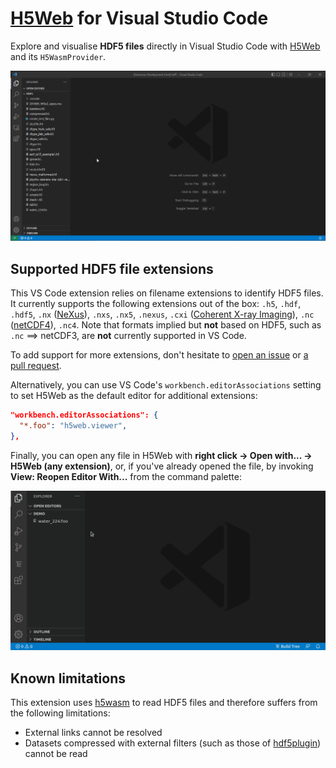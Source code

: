 # [H5Web](https://h5web.panosc.eu/) for Visual Studio Code

Explore and visualise **HDF5 files** directly in Visual Studio Code with
[H5Web](https://h5web.panosc.eu/) and its `H5WasmProvider`.

![GIF recording](./assets/vscode-h5web.gif)

## Supported HDF5 file extensions

This VS Code extension relies on filename extensions to identify HDF5 files. It
currently supports the following extensions out of the box: `.h5`, `.hdf`,
`.hdf5`, `.nx` ([NeXus](https://manual.nexusformat.org/index.html)), `.nxs`,
`.nx5`, `.nexus`, `.cxi`
([Coherent X-ray Imaging](https://raw.githubusercontent.com/cxidb/CXI/master/cxi_file_format.pdf)),
`.nc` ([netCDF4](https://docs.unidata.ucar.edu/nug/current/)), `.nc4`.
Note that formats implied but **not** based on HDF5, such as `.nc` ==> netCDF3,
are **not** currently supported in VS Code.

To add support for more extensions, don't hesitate to
[open an issue](https://github.com/silx-kit/vscode-h5web/issues/new) or
[a pull request](https://github.com/silx-kit/vscode-h5web/pulls).

Alternatively, you can use VS Code's `workbench.editorAssociations` setting to
set H5Web as the default editor for additional extensions:

```json
"workbench.editorAssociations": {
  "*.foo": "h5web.viewer",
},
```

Finally, you can open any file in H5Web with **right click -> Open with... ->
H5Web (any extension)**, or, if you've already opened the file, by invoking
**View: Reopen Editor With...** from the command palette:

![GIF recording](./assets/vscode-openwith.gif)

## Known limitations

This extension uses [h5wasm](https://github.com/usnistgov/h5wasm) to read HDF5
files and therefore suffers from the following limitations:

- External links cannot be resolved
- Datasets compressed with external filters (such as those of
  [hdf5plugin](https://github.com/silx-kit/hdf5plugin)) cannot be read
